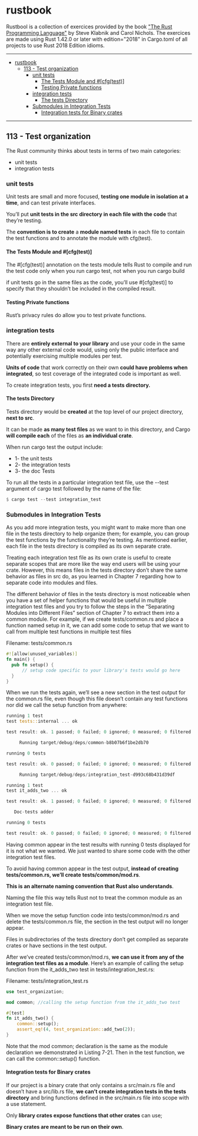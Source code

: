 # rustbook
Rustbool is a collection of exercices provided by the book ["The Rust Programming Language"](https://doc.rust-lang.org/book/title-page.html) by Steve Klabnik and Carol Nichols.
The exercices are made using Rust 1.42.0 or later with edition="2018" in Cargo.toml of all projects to use Rust 2018 Edition idioms. 

----
- [rustbook](#rustbook)
  - [113 - Test organization](#113---test-organization)
    - [unit tests](#unit-tests)
      - [The Tests Module and #[cfg(test)]](#the-tests-module-and-cfgtest)
      - [Testing Private functions](#testing-private-functions)
    - [integration tests](#integration-tests)
      - [The tests Directory](#the-tests-directory)
    - [Submodules in Integration Tests](#submodules-in-integration-tests)
      - [Integration tests for Binary crates](#integration-tests-for-binary-crates)
----

## 113 - Test organization

The Rust community thinks about tests in terms of two main categories:

- unit tests
- integration tests

### unit tests

Unit tests are small and more focused, **testing one module in isolation at a time**, and can test private interfaces.

You’ll put **unit tests in the src directory in each file with the code** that they’re testing.

The **convention is to create** a **module named tests** in each file to contain the test functions and to annotate the module with cfg(test).

#### The Tests Module and #[cfg(test)]

The #[cfg(test)] annotation on the tests module tells Rust to compile and run the test code only when you run cargo test, not when you run cargo build

if unit tests go in the same files as the code, you’ll use #[cfg(test)] to specify that they shouldn’t be included in the compiled result.


#### Testing Private functions

Rust’s privacy rules do allow you to test private functions.

### integration tests

There are **entirely external to your library** and use your code in the same way any other external code would, using only the public interface and potentially exercising multiple modules per test.

**Units of code** that work correctly on their own **could have problems when integrated**, so test coverage of the integrated code is important as well. 

To create integration tests, you first **need a tests directory.**

#### The tests Directory

Tests directory would be **created** at the top level of our project directory, **next to src**. 

It can be made **as many test files** as we want to in this directory, and Cargo **will compile each** of the files as **an individual crate**.

When run cargo test the output include:

- 1- the unit tests 
- 2- the integration tests
- 3- the doc Tests


To run all the tests in a particular integration test file, use the --test argument of cargo test followed by the name of the file:

```rust
$ cargo test --test integration_test
```

### Submodules in Integration Tests

As you add more integration tests, you might want to make more than one file in the tests directory to help organize them; for example, you can group the test functions by the functionality they’re testing. As mentioned earlier, each file in the tests directory is compiled as its own separate crate.

Treating each integration test file as its own crate is useful to create separate scopes that are more like the way end users will be using your crate. However, this means files in the tests directory don’t share the same behavior as files in src do, as you learned in Chapter 7 regarding how to separate code into modules and files.

The different behavior of files in the tests directory is most noticeable when you have a set of helper functions that would be useful in multiple integration test files and you try to follow the steps in the “Separating Modules into Different Files” section of Chapter 7 to extract them into a common module. For example, if we create tests/common.rs and place a function named setup in it, we can add some code to setup that we want to call from multiple test functions in multiple test files

Filename: tests/common.rs
```rust
#![allow(unused_variables)]
fn main() {
  pub fn setup() {
      // setup code specific to your library's tests would go here
  }
}

```
When we run the tests again, we’ll see a new section in the test output for the common.rs file, even though this file doesn’t contain any test functions nor did we call the setup function from anywhere:

```rust
running 1 test
test tests::internal ... ok

test result: ok. 1 passed; 0 failed; 0 ignored; 0 measured; 0 filtered out

     Running target/debug/deps/common-b8b07b6f1be2db70

running 0 tests

test result: ok. 0 passed; 0 failed; 0 ignored; 0 measured; 0 filtered out

     Running target/debug/deps/integration_test-d993c68b431d39df

running 1 test
test it_adds_two ... ok

test result: ok. 1 passed; 0 failed; 0 ignored; 0 measured; 0 filtered out

   Doc-tests adder

running 0 tests

test result: ok. 0 passed; 0 failed; 0 ignored; 0 measured; 0 filtered out
```

Having common appear in the test results with running 0 tests displayed for it is not what we wanted. We just wanted to share some code with the other integration test files.

To avoid having common appear in the test output, **instead of creating tests/common.rs, we’ll create tests/common/mod.rs**. 

**This is an alternate naming convention that Rust also understands**. 

Naming the file this way tells Rust not to treat the common module as an integration test file. 

When we move the setup function code into tests/common/mod.rs and delete the tests/common.rs file, the section in the test output will no longer appear. 

Files in subdirectories of the tests directory don’t get compiled as separate crates or have sections in the test output.

After we’ve created tests/common/mod.rs, **we can use it from any of the integration test files as a module**. Here’s an example of calling the setup function from the it_adds_two test in tests/integration_test.rs:

Filename: tests/integration_test.rs

```rust
use test_organization;

mod common; //calling the setup function from the it_adds_two test

#[test]
fn it_adds_two() {
    common::setup();
    assert_eq!(4, test_organization::add_two(2));
}

```
Note that the mod common; declaration is the same as the module declaration we demonstrated in Listing 7-21. Then in the test function, we can call the common::setup() function.


#### Integration tests for Binary crates

If our project is a binary crate that only contains a src/main.rs file and doesn’t have a src/lib.rs file, **we can’t create integration tests in the tests directory** and bring functions defined in the src/main.rs file into scope with a use statement.

Only **library crates expose functions that other crates** can use; 

**Binary crates are meant to be run on their own**.







